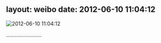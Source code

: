 layout: weibo
date: 2012-06-10 11:04:12
---
<meta name="referrer" content="no-referrer" />

<img src="/images/favicon.ico" style="float: left;"/>2012-06-10 11:04:12

……………………

